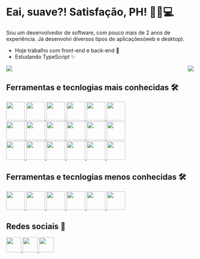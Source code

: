 # Eai, suave?! Satisfação, PH! 👨🏻💻
Sou um desenvolvedor de software, com pouco mais de 2 anos de experiência. Já desenvolvi diversos tipos de aplicações(web e desktop).

- Hoje trabalho com front-end e back-end 🚀
- Estudando TypeScript ✨

<div style="display: flex; widht:100%; justify-content: space-between;">
  <a href="">
    <img align="top" src="https://github-readme-stats.vercel.app/api?username=hpedrobs&show_icons=true&theme=material-palenight" />
  </a>
  <a href="">
    <img align="top" src="https://github-readme-stats.vercel.app/api/top-langs/?username=hpedrobs" />
  </a>
</div>

## Ferramentas e tecnlogias mais conhecidas 🛠
<a href="https://developer.mozilla.org/en-US/docs/Glossary/HTML5" target="_blank">
  <img src="https://cdn.jsdelivr.net/gh/devicons/devicon/icons/html5/html5-original-wordmark.svg" height="50" width="50" />
</a>
<a href="https://developer.mozilla.org/en-US/docs/Web/CSS" target="_blank">
  <img src="https://cdn.jsdelivr.net/gh/devicons/devicon/icons/css3/css3-original-wordmark.svg" height="50" width="50" />
</a>
<a href="https://sass-lang.com/" target="_blank">
  <img src="https://cdn.jsdelivr.net/gh/devicons/devicon/icons/sass/sass-original.svg" height="50" width="50" />
</a>
<a href="https://getbootstrap.com/" target="_blank">
  <img src="https://cdn.jsdelivr.net/gh/devicons/devicon/icons/bootstrap/bootstrap-plain.svg" height="50" width="50" />
</a>
<a href="https://www.javascript.com/" target="_blank">
  <img src="https://cdn.jsdelivr.net/gh/devicons/devicon/icons/javascript/javascript-original.svg" height="50" width="50" />
</a>
<a href="https://jquery.com/" target="_blank">
  <img src="https://cdn.jsdelivr.net/gh/devicons/devicon/icons/jquery/jquery-original.svg" height="50" width="50" />
</a>

<br/>

<a href="https://vuejs.org/" target="_blank">
  <img src="https://cdn.jsdelivr.net/gh/devicons/devicon/icons/vuejs/vuejs-original.svg" height="50" width="50" />
</a>
<a href="https://www.npmjs.com/" target="_blank">
  <img src="https://cdn.jsdelivr.net/gh/devicons/devicon/icons/npm/npm-original-wordmark.svg" height="50" width="50" />
</a>
<a href="https://typescriptlang.org/" target="_blank">
  <img src="https://cdn.jsdelivr.net/gh/devicons/devicon/icons/typescript/typescript-original.svg" height="50" width="50" />
</a>
<a href="https://nodejs.org/" target="_blank">
  <img src="https://cdn.jsdelivr.net/gh/devicons/devicon/icons/nodejs/nodejs-original-wordmark.svg" height="50" width="50" />
</a>
<a href="https://expressjs.com/" target="_blank">
  <img src="https://cdn.jsdelivr.net/gh/devicons/devicon/icons/express/express-original-wordmark.svg" height="50" width="50" />
</a>
<a href="https://www.mongodb.com/" target="_blank">
  <img src="https://cdn.jsdelivr.net/gh/devicons/devicon/icons/mongodb/mongodb-original.svg" height="50" width="50" />
</a>

<br/>

<a href="https://www.php.net/" target="_blank">
  <img src="https://cdn.jsdelivr.net/gh/devicons/devicon/icons/php/php-original.svg" height="50" width="50" />
</a>
<a href="https://laravel.com/" target="_blank">
  <img src="https://cdn.jsdelivr.net/gh/devicons/devicon/icons/laravel/laravel-plain.svg" height="50" width="50" />
</a>
<a href="https://code.visualstudio.com/" target="_blank">
  <img src="https://cdn.jsdelivr.net/gh/devicons/devicon/icons/vscode/vscode-original.svg" height="50" width="50" />
</a>
<a href="https://github.com/" target="_blank">
  <img src="https://cdn.jsdelivr.net/gh/devicons/devicon/icons/github/github-original.svg" height="50" width="50" />
</a>
<a href="https://trello.com/" target="_blank">
  <img src="https://cdn.jsdelivr.net/gh/devicons/devicon/icons/trello/trello-plain.svg" height="50" width="50" />
</a>
<a href="https://www.google.com/chrome" target="_blank">
  <img src="https://cdn.jsdelivr.net/gh/devicons/devicon/icons/chrome/chrome-original.svg" height="50" width="50" />
</a>

## Ferramentas e tecnlogias menos conhecidas 🛠
<a href="https://www.figma.com/">
  <img src="https://cdn.jsdelivr.net/gh/devicons/devicon/icons/figma/figma-original.svg" height="50" width="50" />
</a>
<a href="https://wordpress.com/">
  <img src="https://cdn.jsdelivr.net/gh/devicons/devicon/icons/wordpress/wordpress-original.svg" height="50" width="50" />
</a>
<a href="https://www.mysql.com/">
  <img src="https://cdn.jsdelivr.net/gh/devicons/devicon/icons/mysql/mysql-original.svg" height="50" width="50" />
</a>
<a href="https://git-scm.com/">
  <img src="https://cdn.jsdelivr.net/gh/devicons/devicon/icons/git/git-original.svg" height="50" width="50" />
</a>
<a href="https://www.python.org/">
  <img src="https://cdn.jsdelivr.net/gh/devicons/devicon/icons/python/python-original.svg" height="50" width="50" />
</a>
<a href="https://yarnpkg.com/">
  <img src="https://cdn.jsdelivr.net/gh/devicons/devicon/icons/yarn/yarn-original.svg" height="50" width="50" />
</a>

## Redes sociais 🔗
<a href="mailto:hpedrobs@gmail.com">
  <img src="https://img.shields.io/badge/Gmail-D14836?style=for-the-badge&logo=gmail&logoColor=white" height="40" width="auto"/>
</a>
<a href="https://www.linkedin.com/in/hpedrobs/">
  <img src="https://img.shields.io/badge/LinkedIn-0077B5?style=for-the-badge&logo=linkedin&logoColor=white" height="40" width="auto"/>
</a>
<a href="https://www.instagram.com//shbpedro/">
  <img src="https://img.shields.io/badge/Instagram-E4405F?style=for-the-badge&logo=instagram&logoColor=white" height="40" width="auto"/>
</a>
